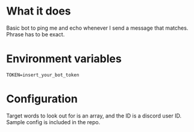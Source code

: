 # What it does

Basic bot to ping me and echo whenever I send a message that matches. Phrase has to be exact.

# Environment variables

```
TOKEN=insert_your_bot_token
```

# Configuration

Target words to look out for is an array, and the ID is a discord user ID. Sample config is included in the repo.
